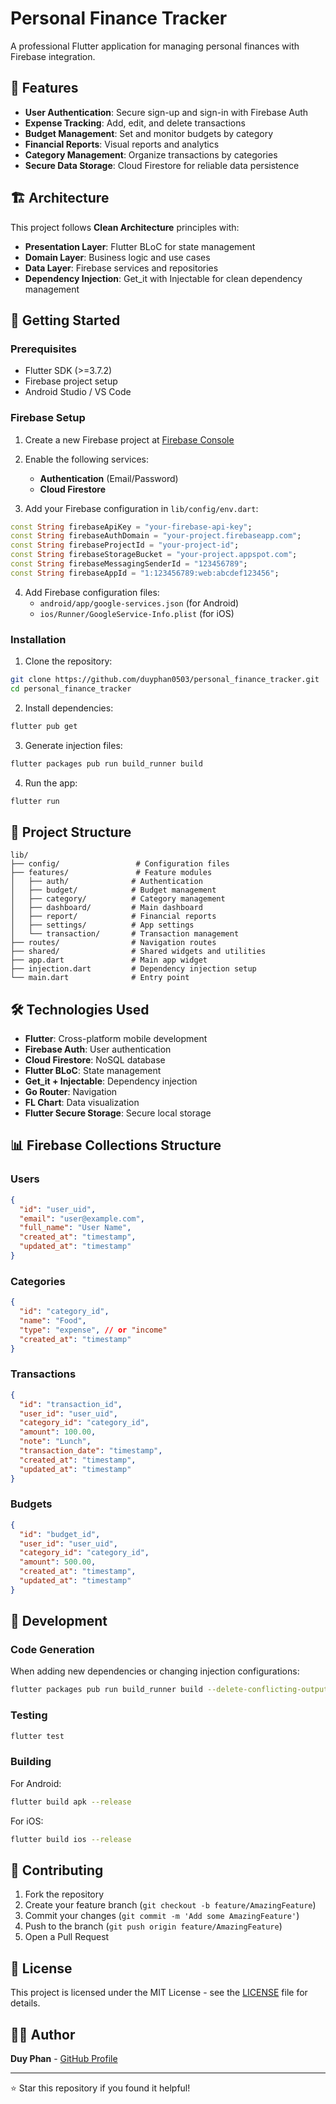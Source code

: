 # Personal Finance Tracker

A professional Flutter application for managing personal finances with Firebase integration.

## 🌟 Features

- **User Authentication**: Secure sign-up and sign-in with Firebase Auth
- **Expense Tracking**: Add, edit, and delete transactions
- **Budget Management**: Set and monitor budgets by category
- **Financial Reports**: Visual reports and analytics
- **Category Management**: Organize transactions by categories
- **Secure Data Storage**: Cloud Firestore for reliable data persistence

## 🏗️ Architecture

This project follows **Clean Architecture** principles with:

- **Presentation Layer**: Flutter BLoC for state management
- **Domain Layer**: Business logic and use cases
- **Data Layer**: Firebase services and repositories
- **Dependency Injection**: Get_it with Injectable for clean dependency management

## 🚀 Getting Started

### Prerequisites

- Flutter SDK (>=3.7.2)
- Firebase project setup
- Android Studio / VS Code

### Firebase Setup

1. Create a new Firebase project at [Firebase Console](https://console.firebase.google.com/)

2. Enable the following services:
   - **Authentication** (Email/Password)
   - **Cloud Firestore**

3. Add your Firebase configuration in `lib/config/env.dart`:

```dart
const String firebaseApiKey = "your-firebase-api-key";
const String firebaseAuthDomain = "your-project.firebaseapp.com";
const String firebaseProjectId = "your-project-id";
const String firebaseStorageBucket = "your-project.appspot.com";
const String firebaseMessagingSenderId = "123456789";
const String firebaseAppId = "1:123456789:web:abcdef123456";
```

4. Add Firebase configuration files:
   - `android/app/google-services.json` (for Android)
   - `ios/Runner/GoogleService-Info.plist` (for iOS)

### Installation

1. Clone the repository:
```bash
git clone https://github.com/duyphan0503/personal_finance_tracker.git
cd personal_finance_tracker
```

2. Install dependencies:
```bash
flutter pub get
```

3. Generate injection files:
```bash
flutter packages pub run build_runner build
```

4. Run the app:
```bash
flutter run
```

## 📁 Project Structure

```
lib/
├── config/                 # Configuration files
├── features/               # Feature modules
│   ├── auth/              # Authentication
│   ├── budget/            # Budget management
│   ├── category/          # Category management
│   ├── dashboard/         # Main dashboard
│   ├── report/            # Financial reports
│   ├── settings/          # App settings
│   └── transaction/       # Transaction management
├── routes/                # Navigation routes
├── shared/                # Shared widgets and utilities
├── app.dart               # Main app widget
├── injection.dart         # Dependency injection setup
└── main.dart              # Entry point
```

## 🛠️ Technologies Used

- **Flutter**: Cross-platform mobile development
- **Firebase Auth**: User authentication
- **Cloud Firestore**: NoSQL database
- **Flutter BLoC**: State management
- **Get_it + Injectable**: Dependency injection
- **Go Router**: Navigation
- **FL Chart**: Data visualization
- **Flutter Secure Storage**: Secure local storage

## 📊 Firebase Collections Structure

### Users
```json
{
  "id": "user_uid",
  "email": "user@example.com",
  "full_name": "User Name",
  "created_at": "timestamp",
  "updated_at": "timestamp"
}
```

### Categories
```json
{
  "id": "category_id",
  "name": "Food",
  "type": "expense", // or "income"
  "created_at": "timestamp"
}
```

### Transactions
```json
{
  "id": "transaction_id",
  "user_id": "user_uid",
  "category_id": "category_id",
  "amount": 100.00,
  "note": "Lunch",
  "transaction_date": "timestamp",
  "created_at": "timestamp",
  "updated_at": "timestamp"
}
```

### Budgets
```json
{
  "id": "budget_id",
  "user_id": "user_uid",
  "category_id": "category_id",
  "amount": 500.00,
  "created_at": "timestamp",
  "updated_at": "timestamp"
}
```

## 🔧 Development

### Code Generation

When adding new dependencies or changing injection configurations:

```bash
flutter packages pub run build_runner build --delete-conflicting-outputs
```

### Testing

```bash
flutter test
```

### Building

For Android:
```bash
flutter build apk --release
```

For iOS:
```bash
flutter build ios --release
```

## 🤝 Contributing

1. Fork the repository
2. Create your feature branch (`git checkout -b feature/AmazingFeature`)
3. Commit your changes (`git commit -m 'Add some AmazingFeature'`)
4. Push to the branch (`git push origin feature/AmazingFeature`)
5. Open a Pull Request

## 📄 License

This project is licensed under the MIT License - see the [LICENSE](LICENSE) file for details.

## 👨‍💻 Author

**Duy Phan** - [GitHub Profile](https://github.com/duyphan0503)

---

⭐ Star this repository if you found it helpful!